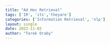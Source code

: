 ```yaml
---
title: "Ad Hoc Retrieval"
tags: ['IR', 'its','theyare']
categories: ['Information Retrieval', 'nlp']
layout: single
date: 2022-11-02
author: "Tarek Oraby"
---
```




